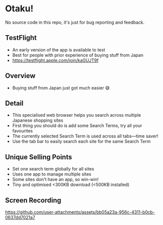 # Otaku!

No source code in this repo, it's just for bug reporting and feedback.

## TestFlight
- An early version of the app is available to test
- Best for people with prior experience of buying stuff from Japan
- https://testflight.apple.com/join/kaGUJT9f

## Overview
- Buying stuff from Japan just got much easier 😅

## Detail
- This specialised web browser helps you search across multiple Japanese shopping sites
- First thing you should do is add some Search Terms, try all your favourites
- The currently selected Search Term is used across all tabs—time saver!
- Use the tab bar to easily search each site for the same Search Term

## Unique Selling Points
- Set one search term globally for all sites
- Uses one app to manage multiple sites
- Some sites don't have an app, so win-win!
- Tiny and optimised <300KB download (<500KB installed)

## Screen Recording

https://github.com/user-attachments/assets/bb05a23a-956c-4311-b0cb-0637dd7021a7
